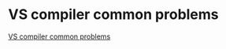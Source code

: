 # VS compiler common problems
[VS compiler common problems](https://aiwithcloud.com/2022/09/19/vs_compiler_common_problems/)